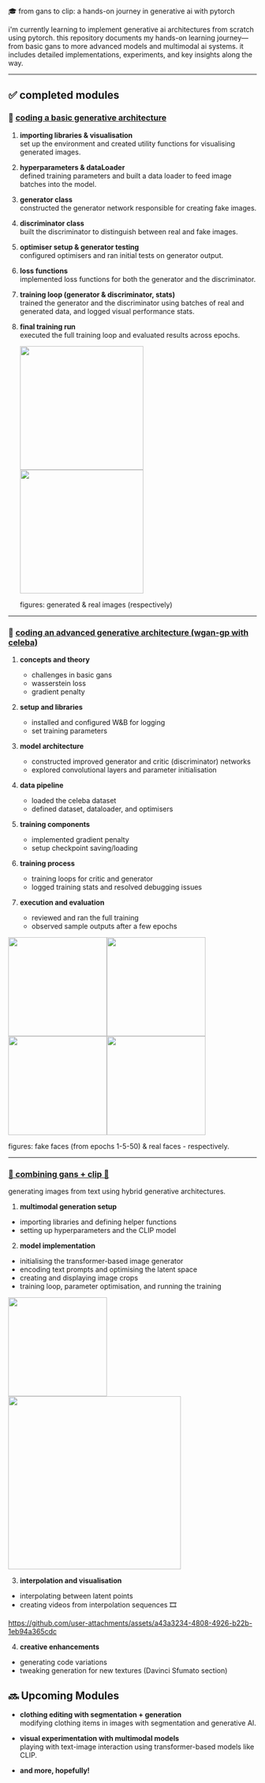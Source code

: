 🎓 from gans to clip: a hands-on journey in generative ai with pytorch

i'm currently learning to implement generative ai architectures from scratch using pytorch. this repository documents my hands-on learning journey—from basic gans to more advanced models and multimodal ai systems. it includes detailed implementations, experiments, and key insights along the way.

---

## ✅ completed modules

### 🧱 [coding a basic generative architecture](basic_gan.ipynb)
1. **importing libraries & visualisation**  
   set up the environment and created utility functions for visualising generated images.

2. **hyperparameters & dataLoader**  
   defined training parameters and built a data loader to feed image batches into the model.

3. **generator class**  
   constructed the generator network responsible for creating fake images.

4. **discriminator class**  
   built the discriminator to distinguish between real and fake images.

5. **optimiser setup & generator testing**  
   configured optimisers and ran initial tests on generator output.

6. **loss functions**  
   implemented loss functions for both the generator and the discriminator.

7. **training loop (generator & discriminator, stats)**  
   trained the generator and the discriminator using batches of real and generated data, and logged visual performance stats.
   
8. **final training run**  
   executed the full training loop and evaluated results across epochs.
   

   <img src="https://github.com/user-attachments/assets/0c6f3f6d-4290-4fc9-b3bf-a7d9c892fffb" width="250"/><img src="https://github.com/user-attachments/assets/8024ae65-ae0a-4a6d-a69a-d08e88058818" width="250"/>
   
   figures: generated & real images (respectively)
   
---

### 🚀 [coding an advanced generative architecture (wgan-gp with celeba)](advanced_gan.ipynb)

1. **concepts and theory**  
   - challenges in basic gans  
   - wasserstein loss  
   - gradient penalty  

2. **setup and libraries**  
   - installed and configured W&B for logging  
   - set training parameters  

3. **model architecture**  
   - constructed improved generator and critic (discriminator) networks  
   - explored convolutional layers and parameter initialisation  

4. **data pipeline**  
   - loaded the celeba dataset  
   - defined dataset, dataloader, and optimisers  

5. **training components**  
   - implemented gradient penalty  
   - setup checkpoint saving/loading  

6. **training process**  
   - training loops for critic and generator  
   - logged training stats and resolved debugging issues  

7. **execution and evaluation**  
   - reviewed and ran the full training  
   - observed sample outputs after a few epochs

<img src="https://github.com/user-attachments/assets/b87961d8-2f8c-4df7-890d-7e1c2c422aeb" width="200"/><img src="https://github.com/user-attachments/assets/1f883913-3f49-414d-a4e8-9f409ab91d83" width="200"/><img src="https://github.com/user-attachments/assets/7dabbb2c-a4c4-4582-b9e8-c7111263a12c" width="200"/><img src="https://github.com/user-attachments/assets/9e00a9d6-d99b-4e3e-81ee-60d9449cee8a" width="200"/>

figures: fake faces (from epochs 1-5-50)  & real faces - respectively.

---

 ### [📝 combining gans + clip 🎨](clip+vqgan.ipynb)  
  generating images from text using hybrid generative architectures.

  1. **multimodal generation setup**
   - importing libraries and defining helper functions
   - setting up hyperparameters and the CLIP model

   2. **model implementation**
   - initialising the transformer-based image generator
   - encoding text prompts and optimising the latent space
   - creating and displaying image crops
   - training loop, parameter optimisation, and running the training
<img src="https://github.com/user-attachments/assets/3c7814d1-3973-43d3-b462-317432d618b3" width="200"/>
<img src="https://github.com/user-attachments/assets/0d899519-0270-4d43-b888-803b679721e5" width="350"/>

   3. **interpolation and visualisation**
   - interpolating between latent points
   - creating videos from interpolation sequences 🎞️

https://github.com/user-attachments/assets/a43a3234-4808-4926-b22b-1eb94a365cdc

   4. **creative enhancements**
   - generating code variations
   - tweaking generation for new textures (Davinci Sfumato section)


## 🔜 Upcoming Modules

- **clothing editing with segmentation + generation**  
  modifying clothing items in images with segmentation and generative AI.

- **visual experimentation with multimodal models**  
  playing with text-image interaction using transformer-based models like CLIP.

- **and more, hopefully!**
